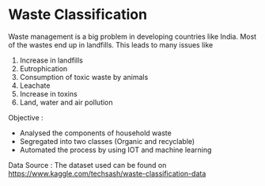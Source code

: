 # Waste Classification

Waste management is a big problem in developing countries like India. Most of the wastes end up in landfills. 
This leads to many issues like

1. Increase in landfills
2. Eutrophication
3. Consumption of toxic waste by animals
4. Leachate
5. Increase in toxins
6. Land, water and air pollution


Objective :
- Analysed the components of household waste
- Segregated into two classes (Organic and recyclable)
- Automated the process by using IOT and machine learning

Data Source :
The dataset used can be found on https://www.kaggle.com/techsash/waste-classification-data
